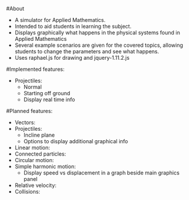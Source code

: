 #About
- A simulator for Applied Mathematics.
- Intended to aid students in learning the subject.
- Displays graphically what happens in the physical systems found in Applied Mathematics
- Several example scenarios are given for the covered topics, allowing students to change the parameters and see what happens.
- Uses raphael.js for drawing and jquery-1.11.2.js

#Implemented features:
- Projectiles:
	- Normal
	- Starting off ground
	- Display real time info

		
#Planned features:
- Vectors:
- Projectiles:
	- Incline plane
	- Options to display additional graphical info
- Linear motion:
- Connected particles:
- Circular motion:
- Simple harmonic motion:
	- Display speed vs displacement in a graph beside main graphics panel
- Relative velocity:
- Collisions:

